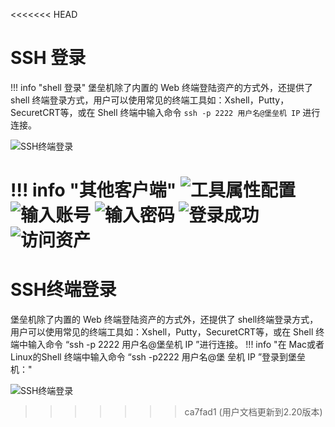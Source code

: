 <<<<<<< HEAD
# SSH 登录

!!! info "shell 登录"
    堡垒机除了内置的 Web 终端登陆资产的方式外，还提供了 shell 终端登录方式，用户可以使用常见的终端工具如：Xshell，Putty，SecuretCRT等，或在 Shell 终端中输入命令 `ssh -p 2222 用户名@堡垒机 IP` 进行连接。

![SSH终端登录](../../img/user_login_terminal-login-ssh.jpg)

!!! info "其他客户端"
![工具属性配置](../../img/user_login_terminal-login-tools-config.jpg)
![输入账号](../../img/user_login_terminal-login-tools-account.jpg)
![输入密码](../../img/user_login_terminal-login-tools-password.jpg)
![登录成功](../../img/user_login_terminal-login-tools-loginsuccess.jpg)
![访问资产](../../img/user_login_terminal-login-tools-listassets.jpg)
=======
# SSH终端登录

堡垒机除了内置的 Web 终端登陆资产的方式外，还提供了 shell终端登录方式，用户可以使用常见的终端工具如：Xshell，Putty，SecuretCRT等，或在 Shell 终端中输入命令 “ssh -p 2222 用户名@堡垒机 IP ”进行连接。
!!! info "在 Mac或者Linux的Shell 终端中输入命令 “ssh -p2222 用户名@堡 垒机 IP ”登录到堡垒机："


![SSH终端登录](../../img/user_login_terminal-login-ssh.jpg)
>>>>>>> ca7fad1 (用户文档更新到2.20版本)
